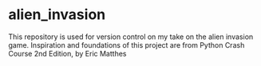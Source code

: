 # alien_invasion
This repository is used for version control on my take on the alien invasion game. 
Inspiration and foundations of this project are from Python Crash Course 2nd Edition, by Eric Matthes 
